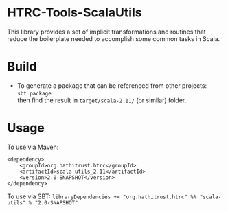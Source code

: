# HTRC-Tools-ScalaUtils
This library provides a set of implicit transformations and routines that reduce the boilerplate needed to accomplish some common tasks in Scala.

# Build
* To generate a package that can be referenced from other projects:  
  `sbt package`  
  then find the result in `target/scala-2.11/` (or similar) folder.

# Usage

To use via Maven:
```
<dependency>
    <groupId>org.hathitrust.htrc</groupId>
    <artifactId>scala-utils_2.11</artifactId>
    <version>2.0-SNAPSHOT</version>
</dependency>
```

To use via SBT:
`libraryDependencies += "org.hathitrust.htrc" %% "scala-utils" % "2.0-SNAPSHOT"`
